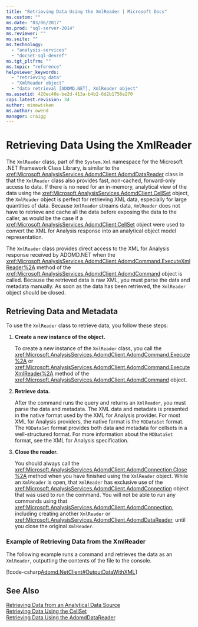 ```yaml
---
title: "Retrieving Data Using the XmlReader | Microsoft Docs"
ms.custom: ""
ms.date: "03/06/2017"
ms.prod: "sql-server-2014"
ms.reviewer: ""
ms.suite: ""
ms.technology: 
  - "analysis-services"
  - "docset-sql-devref"
ms.tgt_pltfrm: ""
ms.topic: "reference"
helpviewer_keywords: 
  - "retrieving data"
  - "XmlReader object"
  - "data retrieval [ADOMD.NET], XmlReader object"
ms.assetid: 420ec40e-be2d-413a-b4b2-6d2b1756e270
caps.latest.revision: 34
author: minewiskan
ms.author: owend
manager: craigg
---
```

# Retrieving Data Using the XmlReader
  The `XmlReader` class, part of the `System.Xml` namespace for the Microsoft .NET Framework Class Library, is similar to the <xref:Microsoft.AnalysisServices.AdomdClient.AdomdDataReader> class in that the `XmlReader` class also provides fast, non-cached, forward-only access to data. If there is no need for an in-memory, analytical view of the data using the <xref:Microsoft.AnalysisServices.AdomdClient.CellSet> object, the `XmlReader` object is perfect for retrieving XML data, especially for large quantities of data. Because `XmlReader` streams data, `XmlReader` does not have to retrieve and cache all the data before exposing the data to the caller, as would be the case if a <xref:Microsoft.AnalysisServices.AdomdClient.CellSet> object were used to convert the XML for Analysis response into an analytical object model representation.  
  
 The `XmlReader` class provides direct access to the XML for Analysis response received by ADOMD.NET when the <xref:Microsoft.AnalysisServices.AdomdClient.AdomdCommand.ExecuteXmlReader%2A> method of the <xref:Microsoft.AnalysisServices.AdomdClient.AdomdCommand> object is called. Because the retrieved data is raw XML, you must parse the data and metadata manually. As soon as the data has been retrieved, the `XmlReader` object should be closed.  
  
## Retrieving Data and Metadata  
 To use the `XmlReader` class to retrieve data, you follow these steps:  
  
1.  **Create a new instance of the object.**  
  
     To create a new instance of the `XmlReader` class, you call the <xref:Microsoft.AnalysisServices.AdomdClient.AdomdCommand.Execute%2A> or <xref:Microsoft.AnalysisServices.AdomdClient.AdomdCommand.ExecuteXmlReader%2A> method of the <xref:Microsoft.AnalysisServices.AdomdClient.AdomdCommand> object.  
  
2.  **Retrieve data.**  
  
     After the command runs the query and returns an `XmlReader`, you must parse the data and metadata. The XML data and metadata is presented in the native format used by the XML for Analysis provider. For most XML for Analysis providers, the native format is the `MDDataSet` format. The `MDDataSet` format provides both data and metadata for cellsets in a well-structured format. For more information about the `MDDataSet` format, see the XML for Analysis specification.  
  
3.  **Close the reader.**  
  
     You should always call the <xref:Microsoft.AnalysisServices.AdomdClient.AdomdConnection.Close%2A> method when you have finished using the `XmlReader` object. While an `XmlReader` is open, that `XmlReader` has exclusive use of the <xref:Microsoft.AnalysisServices.AdomdClient.AdomdConnection> object that was used to run the command. You will not be able to run any commands using that <xref:Microsoft.AnalysisServices.AdomdClient.AdomdConnection>, including creating another `XmlReader` or <xref:Microsoft.AnalysisServices.AdomdClient.AdomdDataReader>, until you close the original `XmlReader`.  
  
### Example of Retrieving Data from the XmlReader  
 The following example runs a command and retrieves the data as an `XmlReader`, outputting the contents of the file to the console.  
  
 [!code-csharp[Adomd.NetClient#OutputDataWithXML](../../snippets/csharp/SQL14/adomd.net/adomd.netclient/cs/adomdexample.cs#outputdatawithxml)]  
  
## See Also  
 [Retrieving Data from an Analytical Data Source](retrieving-data-from-an-analytical-data-source.md)   
 [Retrieving Data Using the CellSet](retrieving-data-using-the-cellset.md)   
 [Retrieving Data Using the AdomdDataReader](retrieving-data-using-the-adomddatareader.md)  
  
  
